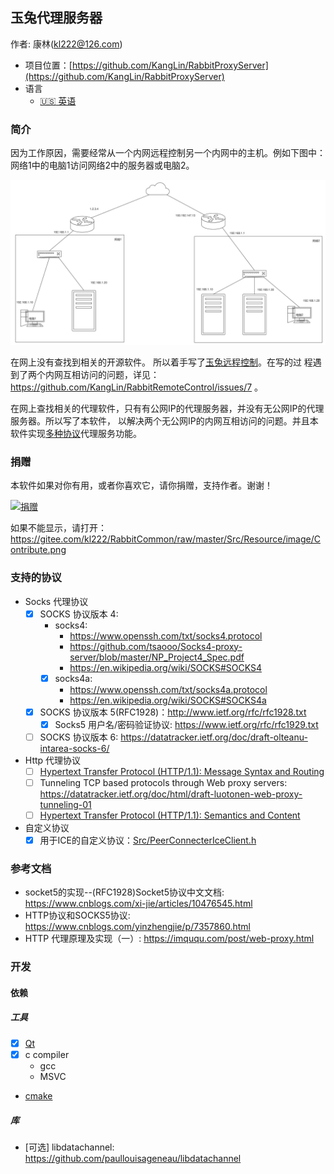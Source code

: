 ## 玉兔代理服务器
作者: 康林(kl222@126.com)

- 项目位置：[https://github.com/KangLin/RabbitProxyServer](https://github.com/KangLin/RabbitProxyServer)
- 语言
  + [:us: 英语](README.md)

### 简介

因为工作原因，需要经常从一个内网远程控制另一个内网中的主机。例如下图中：网络1中的电脑1访问网络2中的服务器或电脑2。

![网络拓朴图](Documents/Image/network.svg)

在网上没有查找到相关的开源软件。
所以着手写了[玉兔远程控制](https://github.com/KangLin/RabbitRemoteControl)。在写的过
程遇到了两个内网互相访问的问题，详见：https://github.com/KangLin/RabbitRemoteControl/issues/7 。

在网上查找相关的代理软件，只有有公网IP的代理服务器，并没有无公网IP的代理服务器。所以写了本软件，
以解决两个无公网IP的内网互相访问的问题。并且本软件实现[多种协议](#支持的协议)代理服务功能。

### 捐赠
本软件如果对你有用，或者你喜欢它，请你捐赠，支持作者。谢谢！

[![捐赠](https://gitee.com/kl222/RabbitCommon/raw/master/Src/Resource/image/Contribute.png "捐赠")](https://gitee.com/kl222/RabbitCommon/raw/master/Src/Resource/image/Contribute.png "捐赠")

如果不能显示，请打开：
https://gitee.com/kl222/RabbitCommon/raw/master/Src/Resource/image/Contribute.png

### 支持的协议

- Socks 代理协议
  - [x] SOCKS 协议版本 4: 
    + socks4:
      - https://www.openssh.com/txt/socks4.protocol
      - https://github.com/tsaooo/Socks4-proxy-server/blob/master/NP_Project4_Spec.pdf
      - https://en.wikipedia.org/wiki/SOCKS#SOCKS4
    + [x] socks4a:
      - https://www.openssh.com/txt/socks4a.protocol
      - https://en.wikipedia.org/wiki/SOCKS#SOCKS4a
  - [x] SOCKS 协议版本 5(RFC1928)：http://www.ietf.org/rfc/rfc1928.txt
    + [x] Socks5 用户名/密码验证协议: https://www.ietf.org/rfc/rfc1929.txt
  - [ ] SOCKS 协议版本 6: https://datatracker.ietf.org/doc/draft-olteanu-intarea-socks-6/
- Http 代理协议
  + [ ] [Hypertext Transfer Protocol (HTTP/1.1): Message Syntax and Routing](https://datatracker.ietf.org/doc/html/rfc7230)
  + [ ] Tunneling TCP based protocols through Web proxy servers: https://datatracker.ietf.org/doc/html/draft-luotonen-web-proxy-tunneling-01
  + [ ] [Hypertext Transfer Protocol (HTTP/1.1): Semantics and Content](https://datatracker.ietf.org/doc/html/rfc7231#section-4.3.6)
- 自定义协议
  + [x] 用于ICE的自定义协议：[Src/PeerConnecterIceClient.h](Src/PeerConnecterIceClient.h#L63)
  
### 参考文档

- socket5的实现--(RFC1928)Socket5协议中文文档: https://www.cnblogs.com/xi-jie/articles/10476545.html
- HTTP协议和SOCKS5协议: https://www.cnblogs.com/yinzhengjie/p/7357860.html
- HTTP 代理原理及实现（一）: https://imququ.com/post/web-proxy.html

### 开发
#### 依赖
##### 工具
- [x] [Qt](qt.io)
- [x] c compiler
  + gcc
  + MSVC
- [cmake](https://cmake.org/)

##### 库

- [可选] libdatachannel: https://github.com/paullouisageneau/libdatachannel
